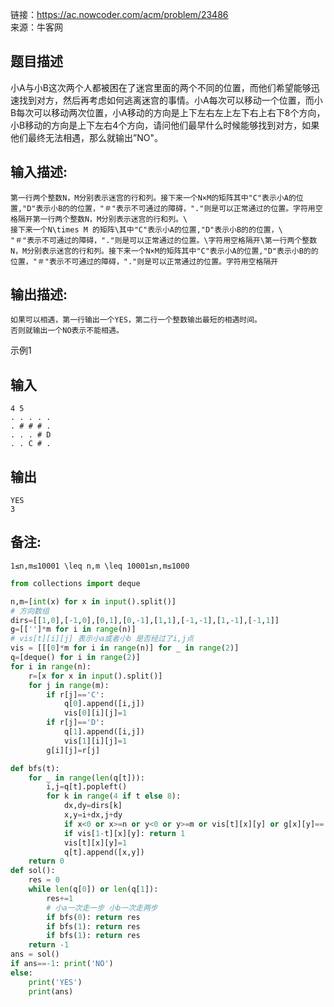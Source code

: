 链接：<https://ac.nowcoder.com/acm/problem/23486>  
来源：牛客网  
  


## 题目描述[](<> "只看题目描述")[](<> "收起全屏，编写代码")

小A与小B这次两个人都被困在了迷宫里面的两个不同的位置，而他们希望能够迅速找到对方，然后再考虑如何逃离迷宫的事情。小A每次可以移动一个位置，而小B每次可以移动两次位置，小A移动的方向是上下左右左上左下右上右下8个方向，小B移动的方向是上下左右4个方向，请问他们最早什么时候能够找到对方，如果他们最终无法相遇，那么就输出”NO"。  


## 输入描述:

```
第一行两个整数N，M分别表示迷宫的行和列。接下来一个N×M的矩阵其中"C"表示小A的位置,"D"表示小B的的位置，"＃"表示不可通过的障碍，"."则是可以正常通过的位置。字符用空格隔开第一行两个整数N，M分别表示迷宫的行和列。\
接下来一个N\times M 的矩阵\其中"C"表示小A的位置,"D"表示小B的的位置，\
"＃"表示不可通过的障碍，"."则是可以正常通过的位置。\字符用空格隔开\第一行两个整数N，M分别表示迷宫的行和列。接下来一个N×M的矩阵其中"C"表示小A的位置,"D"表示小B的的位置，"＃"表示不可通过的障碍，"."则是可以正常通过的位置。字符用空格隔开
```

## 输出描述:

```
如果可以相遇，第一行输出一个YES，第二行一个整数输出最短的相遇时间。
否则就输出一个NO表示不能相遇。
```

示例1

## 输入


```
4 5
. . . . .
. # # # .
. . . # D
. . C # .
```

## 输出


```
YES
3
```

## 备注:

```
1≤n,m≤10001 \leq n,m \leq 10001≤n,m≤1000
```

```py
from collections import deque

n,m=[int(x) for x in input().split()]
# 方向数组
dirs=[[1,0],[-1,0],[0,1],[0,-1],[1,1],[-1,-1],[1,-1],[-1,1]]
g=[['']*m for i in range(n)]
# vis[t][i][j] 表示小a或者小b 是否经过了i,j点
vis = [[[0]*m for i in range(n)] for _ in range(2)]
q=[deque() for i in range(2)]
for i in range(n):
    r=[x for x in input().split()]
    for j in range(m):
        if r[j]=='C':
            q[0].append([i,j])
            vis[0][i][j]=1
        if r[j]=='D':
            q[1].append([i,j])
            vis[1][i][j]=1
        g[i][j]=r[j]

def bfs(t):
    for _ in range(len(q[t])):
        i,j=q[t].popleft()
        for k in range(4 if t else 8):
            dx,dy=dirs[k]
            x,y=i+dx,j+dy
            if x<0 or x>=n or y<0 or y>=m or vis[t][x][y] or g[x][y]=='#': continue
            if vis[1-t][x][y]: return 1
            vis[t][x][y]=1
            q[t].append([x,y])
    return 0
def sol():
    res = 0
    while len(q[0]) or len(q[1]):
        res+=1
        # 小a一次走一步 小b一次走两步
        if bfs(0): return res
        if bfs(1): return res
        if bfs(1): return res
    return -1
ans = sol()
if ans==-1: print('NO')
else:
    print('YES')
    print(ans)